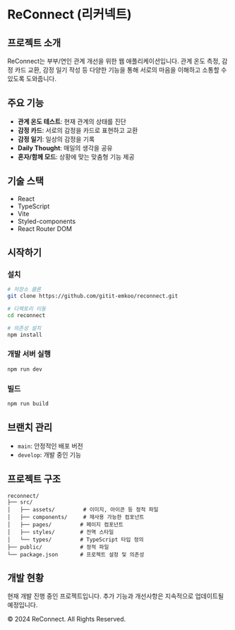 # ReConnect (리커넥트)

## 프로젝트 소개
ReConnect는 부부/연인 관계 개선을 위한 웹 애플리케이션입니다. 관계 온도 측정, 감정 카드 교환, 감정 일기 작성 등 다양한 기능을 통해 서로의 마음을 이해하고 소통할 수 있도록 도와줍니다.

## 주요 기능
- **관계 온도 테스트**: 현재 관계의 상태를 진단
- **감정 카드**: 서로의 감정을 카드로 표현하고 교환
- **감정 일기**: 일상의 감정을 기록
- **Daily Thought**: 매일의 생각을 공유
- **혼자/함께 모드**: 상황에 맞는 맞춤형 기능 제공

## 기술 스택
- React
- TypeScript
- Vite
- Styled-components
- React Router DOM

## 시작하기

### 설치
```bash
# 저장소 클론
git clone https://github.com/gitit-emkoo/reconnect.git

# 디렉토리 이동
cd reconnect

# 의존성 설치
npm install
```

### 개발 서버 실행
```bash
npm run dev
```

### 빌드
```bash
npm run build
```

## 브랜치 관리
- `main`: 안정적인 배포 버전
- `develop`: 개발 중인 기능

## 프로젝트 구조
```
reconnect/
├── src/
│   ├── assets/         # 이미지, 아이콘 등 정적 파일
│   ├── components/     # 재사용 가능한 컴포넌트
│   ├── pages/         # 페이지 컴포넌트
│   ├── styles/        # 전역 스타일
│   └── types/         # TypeScript 타입 정의
├── public/            # 정적 파일
└── package.json       # 프로젝트 설정 및 의존성
```

## 개발 현황
현재 개발 진행 중인 프로젝트입니다. 추가 기능과 개선사항은 지속적으로 업데이트될 예정입니다.

© 2024 ReConnect. All Rights Reserved.

